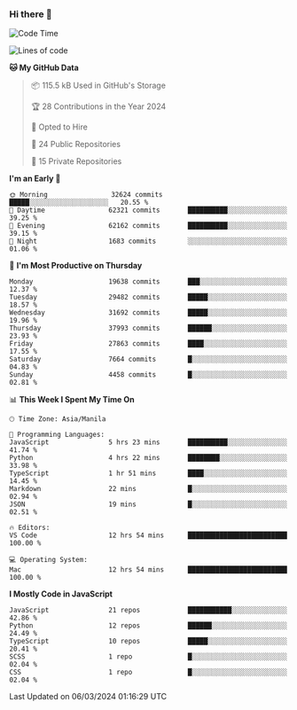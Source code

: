 ### Hi there 👋

<!--START_SECTION:waka-->
![Code Time](http://img.shields.io/badge/Code%20Time-602%20hrs%201%20min-blue)

![Lines of code](https://img.shields.io/badge/From%20Hello%20World%20I%27ve%20Written-63.1%20million%20lines%20of%20code-blue)

**🐱 My GitHub Data** 

> 📦 115.5 kB Used in GitHub's Storage 
 > 
> 🏆 28 Contributions in the Year 2024
 > 
> 💼 Opted to Hire
 > 
> 📜 24 Public Repositories 
 > 
> 🔑 15 Private Repositories 
 > 
**I'm an Early 🐤** 

```text
🌞 Morning                32624 commits       █████░░░░░░░░░░░░░░░░░░░░   20.55 % 
🌆 Daytime                62321 commits       ██████████░░░░░░░░░░░░░░░   39.25 % 
🌃 Evening                62162 commits       ██████████░░░░░░░░░░░░░░░   39.15 % 
🌙 Night                  1683 commits        ░░░░░░░░░░░░░░░░░░░░░░░░░   01.06 % 
```
📅 **I'm Most Productive on Thursday** 

```text
Monday                   19638 commits       ███░░░░░░░░░░░░░░░░░░░░░░   12.37 % 
Tuesday                  29482 commits       █████░░░░░░░░░░░░░░░░░░░░   18.57 % 
Wednesday                31692 commits       █████░░░░░░░░░░░░░░░░░░░░   19.96 % 
Thursday                 37993 commits       ██████░░░░░░░░░░░░░░░░░░░   23.93 % 
Friday                   27863 commits       ████░░░░░░░░░░░░░░░░░░░░░   17.55 % 
Saturday                 7664 commits        █░░░░░░░░░░░░░░░░░░░░░░░░   04.83 % 
Sunday                   4458 commits        █░░░░░░░░░░░░░░░░░░░░░░░░   02.81 % 
```


📊 **This Week I Spent My Time On** 

```text
🕑︎ Time Zone: Asia/Manila

💬 Programming Languages: 
JavaScript               5 hrs 23 mins       ██████████░░░░░░░░░░░░░░░   41.74 % 
Python                   4 hrs 22 mins       ████████░░░░░░░░░░░░░░░░░   33.98 % 
TypeScript               1 hr 51 mins        ████░░░░░░░░░░░░░░░░░░░░░   14.45 % 
Markdown                 22 mins             █░░░░░░░░░░░░░░░░░░░░░░░░   02.94 % 
JSON                     19 mins             █░░░░░░░░░░░░░░░░░░░░░░░░   02.51 % 

🔥 Editors: 
VS Code                  12 hrs 54 mins      █████████████████████████   100.00 % 

💻 Operating System: 
Mac                      12 hrs 54 mins      █████████████████████████   100.00 % 
```

**I Mostly Code in JavaScript** 

```text
JavaScript               21 repos            ███████████░░░░░░░░░░░░░░   42.86 % 
Python                   12 repos            ██████░░░░░░░░░░░░░░░░░░░   24.49 % 
TypeScript               10 repos            █████░░░░░░░░░░░░░░░░░░░░   20.41 % 
SCSS                     1 repo              █░░░░░░░░░░░░░░░░░░░░░░░░   02.04 % 
CSS                      1 repo              █░░░░░░░░░░░░░░░░░░░░░░░░   02.04 % 
```




 Last Updated on 06/03/2024 01:16:29 UTC
<!--END_SECTION:waka-->
